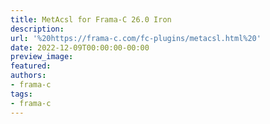 ```yaml
---
title: MetAcsl for Frama-C 26.0 Iron
description:
url: '%20https://frama-c.com/fc-plugins/metacsl.html%20'
date: 2022-12-09T00:00:00-00:00
preview_image:
featured:
authors:
- frama-c
tags:
- frama-c
---
```



